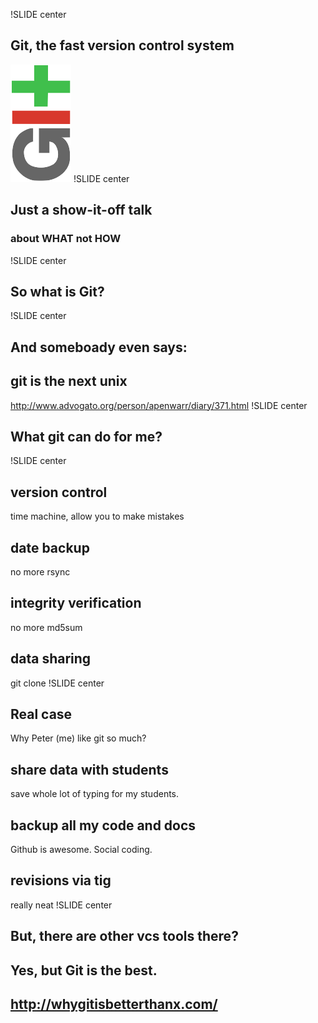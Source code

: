 !SLIDE center
## Git, the fast version control system   
![g](git.png)
!SLIDE center
## Just a show-it-off talk   
### about WHAT not HOW
!SLIDE center
## So what is Git?
!SLIDE center
## And someboady even says:
## git is the next unix
<http://www.advogato.org/person/apenwarr/diary/371.html>
!SLIDE center
## What git can do for me?
!SLIDE center
## version control
time machine, allow you to make mistakes
## date backup
no more rsync
## integrity verification
no more md5sum
## data sharing
git clone
!SLIDE center
## Real case
Why Peter (me) like git so much?
## share data with students
save whole lot of typing for my students.
## backup all my code and docs
Github is awesome. Social coding.
## revisions via tig
really neat
!SLIDE center
## But, there are other vcs tools there? 
## Yes, but Git is the best.
## <http://whygitisbetterthanx.com/>
